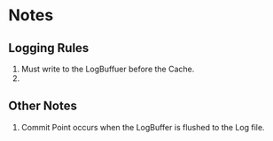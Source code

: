 # Notes

## Logging Rules

1. Must write to the LogBuffuer before the Cache.
2. 

## Other Notes

1. Commit Point occurs when the LogBuffer is flushed to the Log file.